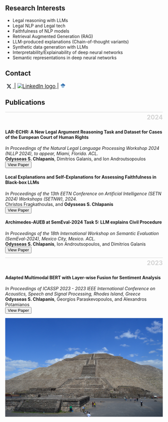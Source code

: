 ## Research Interests
- Legal reasoning with LLMs
- Legal NLP and Legal tech
- Faithfulness of NLP models
- Retrieval Augmented Generation (RAG)
- LLM-produced explanations (Chain-of-thought variants)
- Synthetic data generation with LLMs
- Interpretability/Explainability of deep neural networks
- Semantic representations in deep neural networks

## Contact
<div style="font-size: 1.2em;">
    <a href="https://x.com/odychlapanis" target="_blank">
        <img src="X-Logo.png" alt="X logo" style="height: 0.8em; vertical-align: middle;">
    </a> |
    <a href="https://linkedin.com/in/odysseas-chlapanis-57b1ab223" target="_blank">
        <img src="https://upload.wikimedia.org/wikipedia/commons/0/01/LinkedIn_Logo.svg" alt="LinkedIn logo" style="height: 0.8em; vertical-align: middle;">
    </a> |
    <a href="https://scholar.google.com/citations?user=hR7MJgYAAAAJ&hl=en" target="_blank">
        <img src="scholar.png" alt="Google Scholar logo" style="height: 1em; vertical-align: middle; position: relative; top: -2px;">
    </a>
</div>


## Publications
<hr style="border: 0; height: 1px; background: #d3d3d3;">

<br>

### <span style="font-size: 1.2em; color: #d3d3d3; float: right; margin-top: -50px;">2024</span>

#### LAR-ECHR: A New Legal Argument Reasoning Task and Dataset for Cases of the European Court of Human Rights 
*In Proceedings of the Natural Legal Language Processing Workshop 2024 (NLLP 2024), to appear, Miami, Florida. ACL.*  
**Odysseas S. Chlapanis**, Dimitrios Galanis, and Ion Androutsopoulos  
<a href="https://doi.org/10.48550/arXiv.2410.13352" style="text-decoration:none;"><button>View Paper</button></a>

#### Local Explanations and Self-Explanations for Assessing Faithfulness in Black-box LLMs
*In Proceedings of the 13th EETN Conference on Artificial Intelligence (SETN 2024) Workshops (SETNW), 2024.*  
Christos Fragkathoulas, and **Odysseas S. Chlapanis**  
<a href="https://doi.org/10.48550/arXiv.2409.13764" style="text-decoration:none;"><button>View Paper</button></a>

#### Archimedes-AUEB at SemEval-2024 Task 5: LLM explains Civil Procedure
*In Proceedings of the 18th International Workshop on Semantic Evaluation (SemEval-2024), Mexico City, Mexico. ACL.*  
**Odysseas S. Chlapanis**, Ion Androutsopoulos, and Dimitrios Galanis  
<a href="https://doi.org/10.18653/v1/2024.semeval-1.229" style="text-decoration:none;"><button>View Paper</button></a>

<hr style="border: 0; height: 1px; background: #d3d3d3;">

<br>

### <span style="font-size: 1.2em; color: #d3d3d3; float: right; margin-top: -50px;">2023</span>


#### Adapted Multimodal BERT with Layer-wise Fusion for Sentiment Analysis
*In Proceedings of ICASSP 2023 - 2023 IEEE International Conference on Acoustics, Speech and Signal Processing, Rhodes Island, Greece*  
**Odysseas S. Chlapanis**, Georgios Paraskevopoulos, and Alexandros Potamianos  
<a href="https://doi.org/10.1109/ICASSP49357.2023.10094923" style="text-decoration:none;"><button>View Paper</button></a>

![Mexico](https://raw.githubusercontent.com/odychlapanis/odychlapanis.github.io/refs/heads/main/mexico.jpg)
